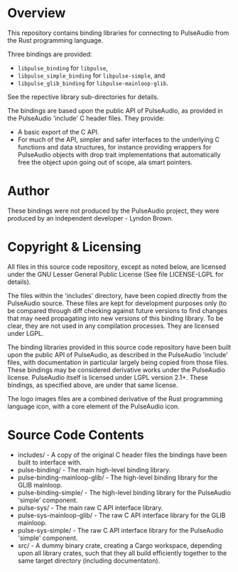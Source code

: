 Overview
========

This repository contains binding libraries for connecting to PulseAudio from the Rust programming
language.

Three bindings are provided:
 * `libpulse_binding` for `libpulse`,
 * `libpulse_simple_binding` for `libpulse-simple`, and
 * `libpulse_glib_binding` for `libpulse-mainloop-glib`.

See the repective library sub-directories for details.

The bindings are based upon the public API of PulseAudio, as provided in the PulseAudio 'include' C
header files. They provide:
 * A basic export of the C API.
 * For much of the API, simpler and safer interfaces to the underlying C functions and data
   structures, for instance providing wrappers for PulseAudio objects with drop trait
   implementations that automatically free the object upon going out of scope, ala smart pointers.

Author
======

These bindings were not produced by the PulseAudio project, they were produced by an independent
developer - Lyndon Brown.

Copyright & Licensing
=====================

All files in this source code repository, except as noted below, are licensed under the GNU Lesser
General Public License (See file LICENSE-LGPL for details).

The files within the 'includes' directory, have been copied directly from the PulseAudio source.
These files are kept for development purposes only (to be compared through diff checking against
future versions to find changes that may need propagating into new versions of this binding library.
To be clear, they are not used in any compilation processes. They are licensed under LGPL.

The binding libraries provided in this source code repository have been built upon the public API of
PulseAudio, as described in the PulseAudio 'include' files, with documentation in particular largely
being copied from those files. These bindings may be considered derivative works under the
PulseAudio license. PulseAudio itself is licensed under LGPL version 2.1+. These bindings, as
specified above, are under that same license.

The logo images files are a combined derivative of the Rust programming language icon, with a core
element of the PulseAudio icon.

Source Code Contents
====================

 - includes/                    - A copy of the original C header files the bindings have been built
                                  to interface with.
 - pulse-binding/               - The main high-level binding library.
 - pulse-binding-mainloop-glib/ - The high-level binding library for the GLIB mainloop.
 - pulse-binding-simple/        - The high-level binding library for the PulseAudio 'simple'
                                  component.
 - pulse-sys/                   - The main raw C API interface library.
 - pulse-sys-mainloop-glib/     - The raw C API interface library for the GLIB mainloop.
 - pulse-sys-simple/            - The raw C API interface library for the PulseAudio 'simple'
                                  component.
 - src/                         - A dummy binary crate, creating a Cargo workspace, depending upon
                                  all library crates, such that they all build efficiently together
                                  to the same target directory (including documentaton).
